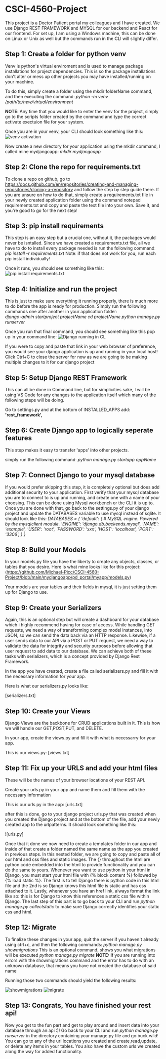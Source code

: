 # CSCI-4560-Project

This project is a Doctor Patient portal my colleagues and I have created. We use Django REST FRAMEWORK and MYSQL for our backend and React for our frontend. For set up, I am using a Windows machine, this can be done on Linux or Unix as well but the commands run in the CLI will slightly differ.

## Step 1: Create a folder for python venv

Venv is python's virtual enviroment and is used to manage package installations for project dependencies. This is so the package installations don't alter or mess up other projects you may have installed/running on your machine.

To do this, simply create a folder using the mkdir folderName command, and then executing the command: 
*python -m venv /path/to/new/virtual/environment*

**NOTE**: Any time that you would like to enter the venv for the project, simply go to the scripts folder created by the command and type the correct activate exectuion file for your system. 

Once you are in your venv, your CLI should look something like this:
![venv activation](https://github.com/Michael-Picc/CSCI-4560-Project/assets/136484545/88cc7e63-1a42-4168-8a0f-ac89253a311d)


Now create a new directory for your application using the mkdir command, I called mine mydjangoapp:
*mkdir mydjangoapp*


## Step 2: Clone the repo for requirements.txt

To clone a repo on github, go to https://docs.github.com/en/repositories/creating-and-managing-repositories/cloning-a-repository and follow the step by step guide there. If you are unsure on how to do that, simply create a requirements.txt file in your newly created application folder using the command notepad requirements.txt and copy and paste the text file into your own. Save it, and you're good to go for the next step!

## Step 3: pip install requirements

This step is an easy step but a crucial one, without it, the packages would never be isntalled. Since we have created a requirements.txt file, all we have to do to install every package needed is run the following command: *pip install -r requirements.txt* Note: if that does not work for you, run each pip install individually!

Once it runs, you should see something like this:
![pip install requirements.txt](https://github.com/Michael-Picc/CSCI-4560-Project/assets/136484545/b284f9f7-697b-4931-a628-2390efa4f2c3)


## Step 4: Initialize and run the project

This is just to make sure everything it running properly, there is much more to do before the app is ready for production.
Simply run the following commands one after another in your application folder:  
*django-admin startproject projectName
cd projectName
python manage.py runserver*

Once you run that final command, you should see something like this pop up in your command line:
![Django running in CL](https://github.com/Michael-Picc/CSCI-4560-Project/assets/136484545/fe3fd613-5e9a-4cb0-b089-2ac04b878e42)

If you were to copy and paste that link in your web browser of preference, you would see your django application is up and running in your local host!
Click Ctrl+C to close the server for now as we are going to be making multiple changes to it for our django project

## Step 5: Setup Django REST Framework
This can all be done in Command line, but for simplicities sake, I will be using VS Code for any changes to the application itself which many of the following steps will be doing.

Go to settings.py and at the bottom of INSTALLED_APPS add: **'rest_framework',**

## Step 6: Create Django app to logically seperate features

This step makes it easy to transfer 'apps' into other projects.

simply run the following command:
*python manage.py startapp appName*

## Step 7: Connect Django to your mysql database
If you would prefer skipping this step, it is completely optional but does add additional security to your application.
First verify that your mysql database you are to connect to is up and running, and create one with a name of your choosing. 
This can be done using Mysql workbench or the CLI it is up to. 
Once you are done with that, go back to the settings.py of your django project and update the DATABASES variable to use mysql instead of sqlite. 
It should look like this:
*DATABASES = {
  'default': {
    # MySQL engine. Powered by the mysqlclient module.
    'ENGINE': 'django.db.backends.mysql',
    'NAME': 'example',
    'USER': 'root',
    'PASSWORD': 'xxx',
    'HOST': 'localhost',
    'PORT': '3306',
  }
}*

## Step 8: Build your Models

In your models.py file you have the liberty to create any objects, classes, or tables that you desire. Here is what mine looks like for this project:
(https://github.com/Michael-Picc/CSCI-4560-Project/blob/main/mydjangoapp/pd_portal/myapp/models.py)

Your models are your tables and their fields in mysql, it is just setting them up for Django to use.

## Step 9: Create your Serializers
Again, this is an optional step but will create a dashboard for your database which i highly recommend having for ease of access.
While handling GET requests, we need a way of transforming complex model instances, into JSON, so we can send the data back via an HTTP response. Likewise, if a user sends data to our API via a POST or PUT request, we need a way to validate the data for integrity and security purposes before allowing that user request to add data to our database. We can achieve both of these tasks with serializers, which is a concept provided by Django Rest Framework.

In the app you have created, create a file called serializers.py and fill it with the necessary information for your app.

Here is what our serializers.py looks like:

[serializers.txt]

## Step 10: Create your Views
Django Views are the backbone for CRUD applications built in it. This is how we will handle our GET,POST,PUT, and DELETE.

In your app, create the views.py and fill it with what is necessarry for your app.

This is our views.py:
[views.txt]

## Step 11: Fix up your URLS and add your html files
These will be the names of your browser locations of your REST API.

Create your urls.py in your app and name them and fill them with the necessary information

This is our urls.py in the app:
[urls.txt]

after this is done, go to your django project urls.py that was created when you created the Django project and at the bottom of the file,
add your newly created app to the urlpatterns. It should look something like this:

![urls.py]

Once that it done we now need to create a templates folder in our app and inside of that create a folder named the same name as the app you created in previous steps. In this nested folder, we are going to copy and paste all of our html and css files and static images. The {} throughout the html are python code embedded into the html to provide functionality and you can do the same to yours. Whenever you want to use python in your html in Django, you must start your html file with {% block content %} followed by {% load static %}. The first is to tell Django there is python code in this html file and the 2nd is so Django knows this html file is static and has css attached to it. Lastly, whenever you have an href link, always format the link like so:<link href="{% static 'homepage.css'%}" rel="stylesheet"> this is for Django to know this references a static css file within Django. The last step of this part is to go back to your CLI and run *python manage.py collectstatic* to make sure Django correctly identifies your static css and html.

## Step 12: Migrate

To finalize these changes in your app, quit the server if you haven't already using ctrl+c, and then the following commands:
*python manage.py showmigrations* This is an optional command, shows you what migrations will be executed
*python manage.py migrate*
**NOTE:** If you are running into errors with the showmigrations command and the error has to do with an unknown database, that means you have not created the database of said name

Running those two commands should yield the following results:

![showmigrations](https://github.com/Michael-Picc/CSCI-4560-Project/assets/136484545/303afcbd-57ca-4f22-a031-98352673ff81)
![migrate](https://github.com/Michael-Picc/CSCI-4560-Project/assets/136484545/1c8ff51c-c380-4036-addb-db9ff29e3900)


## Step 13: Congrats, You have finished your rest api!
Now you get to the fun part and get to play around and insert data into your database through an api :)! Go back to your CLI and run *python manage.py runserver* in the directory containing your manage.py file and go buck wild! You can go to any of the url locations you created and create,read,update, or delete any items in your tables. You also have the custom urls we created along the way for added functionality.






